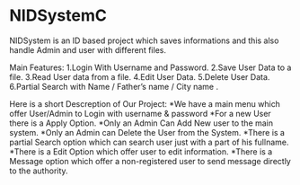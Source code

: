 # NIDSystemC
NIDSystem is an ID based project which saves informations and this also handle Admin and user with different files.


Main Features:
1.Login With Username and Password.
2.Save User Data to a file.
3.Read User data from a file.
4.Edit User Data.
5.Delete User Data.
6.Partial Search with Name / Father’s name / City name .



Here is a short Descreption of Our Project:
*We have a main menu which offer User/Admin to Login with username &amp;
password
*For a new User there is a Apply Option.
*Only an Admin Can Add New user to the main system.
*Only an Admin can Delete the User from the System.
*There is a partial Search option which can search user just with a part of his
fullname.
*There is a Edit Option which offer user to edit information.
*There is a Message option which offer a non-registered user to send message
directly to the authority.
